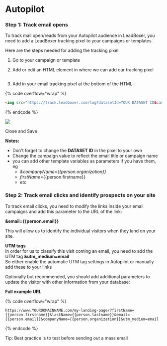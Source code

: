 # Autopilot

### Step 1: Track email opens

To track mail open/reads from your Autopilot audience in LeadBoxer, you need to add a LeadBoxer tracking pixel to your campaigns or templates.&#x20;

Here are the steps needed for adding the tracking pixel:

1. Go to your campaign or template
2.  Add or edit an HTML element in where we can add our tracking pixel

    <figure><img src="https://d33v4339jhl8k0.cloudfront.net/docs/assets/565e1cb7c697915b26a5c214/images/5e72342004286364bc96e092/file-nZflR7AMcN.png" alt=""><figcaption></figcaption></figure>
3. Add in your email tracking pixel at the bottom of the HTML:

{% code overflow="wrap" %}
```html
<img src="https://track.leadboxer.com/log?datasetId=YOUR DATASET ID&campaign=Autopliot-email-1&email={{person.email}}" width="1" height="1">
```
{% endcode %}

![](https://d33v4339jhl8k0.cloudfront.net/docs/assets/565e1cb7c697915b26a5c214/images/5e7233e42c7d3a7e9ae95e5d/file-18vPgMVFXe.png)

Close and Save

**Notes:**

* Don't forget to change the **DATASET ID** in the pixel to your own
* Change the campaign value to reflect the email title or campaign name&#x20;
* you can add other template variables as parameters if you have them, eg&#x20;
  * _\&companyName=\{{person.organization\}}_
  * _firstName=_\{{person.firstname\}}
  * etc



### Step 2: Track email clicks and identify prospects on your site

To track email clicks, you need to modify the links inside your email campaigns and add this parameter to the URL of the link:

**\&email=\{{person.email\}}**

This will allow us to identify the individual visitors when they land on your site.

**UTM tags**\
In order for us to classify this visit coming an email, you need to add the UTM tag **\&utm\_medium=email**\
So either enable the automatic UTM tag settings in Autopilot or manually add these to your links

Optionally but recommended, you should add additional parameters to update the visitor with other information from your database:

**Full example URL**

{% code overflow="wrap" %}
```
https://www.YOURDOMAINNAME.com/my-landing-page/?firstName={{person.firstname}}&lastName={{person.lastname}}&email={{person.email}}&companyName={{person.organization}}&utm_medium=email
```
{% endcode %}

Tip: Best practice is to test before sending out a mass email
